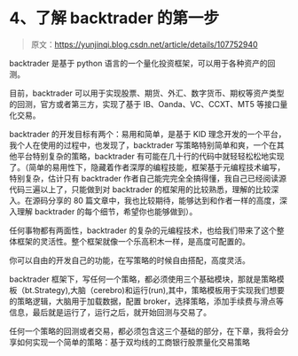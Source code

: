 # 4、了解 backtrader 的第一步

> 原文：<https://yunjinqi.blog.csdn.net/article/details/107752940>

backtrader 是基于 python 语言的一个量化投资框架，可以用于各种资产的回测。

目前，backtrader 可以用于实现股票、期货、外汇、数字货币、期权等资产类型的回测，官方或者第三方，实现了基于 IB、Oanda、VC、CCXT、MT5 等接口量化交易。

backtrader 的开发目标有两个：易用和简单，是基于 KID 理念开发的一个平台，我个人在使用的过程中，也发现了，backtrader 写策略特别简单和爽，一个在其他平台特别复杂的策略，backtrader 有可能在几十行的代码中就轻轻松松地实现了。（简单的易用性下，隐藏着作者深厚的编程技能，框架基于元编程技术编写，特别复杂，估计只有 backtrader 作者自己能完完全全搞得懂，我自己已经阅读源代码三遍以上了，只能做到对 backtrader 的框架用的比较熟悉，理解的比较深入。在源码分享的 80 篇文章中，我也比较期待，能够达到和作者一样的高度，深入理解 backtrader 的每个细节，希望你也能够做到）。

任何事物都有两面性，backtrader 的复杂的元编程技术，也给我们带来了这个整体框架的灵活性。整个框架就像一个乐高积木一样，是高度可配置的。

你可以自由的开发自己的功能，在写策略的时候自由搭配，高度灵活。

backtrader 框架下，写任何一个策略，都必须使用三个基础模块，那就是策略模板（bt.Strategy),大脑（cerebro)和运行(run),其中，策略模板用于实现我们想要的策略逻辑，大脑用于加载数据，配置 broker，选择策略，添加手续费与滑点等信息，最后就是运行了，运行之后，就开始回测与交易了。

任何一个策略的回测或者交易，都必须包含这三个基础的部分，在下章，我将会分享如何实现一个简单的策略：基于双均线的工商银行股票量化交易策略
